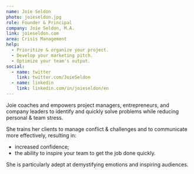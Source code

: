 ```yaml
---
name: Joie Seldon
photo: joieseldon.jpg
role: Founder & Principal
company: Joie Seldon, M.A.
link: joieseldon.com
area: Crisis Management
help:
  - Prioritize & organize your project.
  - Develop your marketing pitch.
  - Optimize your team's output.
social:
  - name: twitter
    link: twitter.com/JoieSeldon
  - name: linkedin
    link: linkedin.com/in/joieseldon/en
---
```

Joie coaches and empowers project managers, entrepreneurs, and company leaders to identify and quickly solve problems while reducing personal & team stress.

She trains her clients to manage conflict & challenges and to communicate more effectively, resulting in:

 * increased confidence;
 * the ability to inspire your team to get the job done quickly.

She is particularly adept at demystifying emotions and inspiring audiences.
